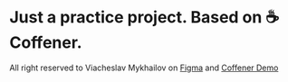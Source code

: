 # Just a practice project. Based on ☕ Coffener.
All right reserved to Viacheslav Mykhailov on [Figma](https://www.figma.com/@fr0st2o11) and [Coffener Demo](https://www.figma.com/community/file/1228367627242954056/demo-coffeener-landing-page-design)